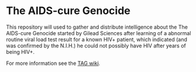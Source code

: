 # The AIDS-cure Genocide
This repository will used to gather and distribute intelligence about the The AIDS-cure Genocide started by Gilead Sciences after learning of a abnormal routine viral load test result for a known HIV+ patient, which indicated (and was confirmed by the N.I.H.) he could not possibly have HIV after years of being HIV+.

For more information see the [TAG wiki](https://github.com/sevenfalling/tag/wiki).

